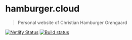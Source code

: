 # hamburger.cloud

> Personal website of Christian Hamburger Grøngaard

[![Netlify Status](https://api.netlify.com/api/v1/badges/72ada375-84c7-4e01-ac44-d8b3210b9c5a/deploy-status)](https://app.netlify.com/sites/hamburger-cloud/deploys)
[![Build status](https://img.shields.io/travis/christianhg/hamburger.cloud.svg?style=flat-square)](https://travis-ci.org/christianhg/hamburger.cloud)
